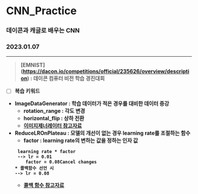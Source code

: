# CNN_Practice

### 데이콘과 캐글로 배우는 CNN

### 2023.01.07 
<hr>

> <strong>[EMNIST]<strong>(https://dacon.io/competitions/official/235626/overview/description) : 데이콘 컴퓨터 비전 학습 경진대회

- [ ] 복습 키워드
- ImageDataGenerator : 학습 데이터가 적은 경우를 대비한 데이터 증강
    - rotation_range : 각도 변경
    - horizontal_flip : 상하 전환
    - [이미지제너레이터 참고자료](https://acdongpgm.tistory.com/169)
- ReduceLROnPlateau : 모델의 개선이 없는 경우 learning rate를 조절하는 함수
    - factor : learning rate의 변하는 값을 정하는 인자 값
    ```
     learning rate * factor
     --> lr = 0.01 
        factor = 0.08Cancel changes
    * 콜백함수 선언 시
    --> lr = 0.08
    ```
    - [콜백 함수 참고자료](https://deep-deep-deep.tistory.com/56)
